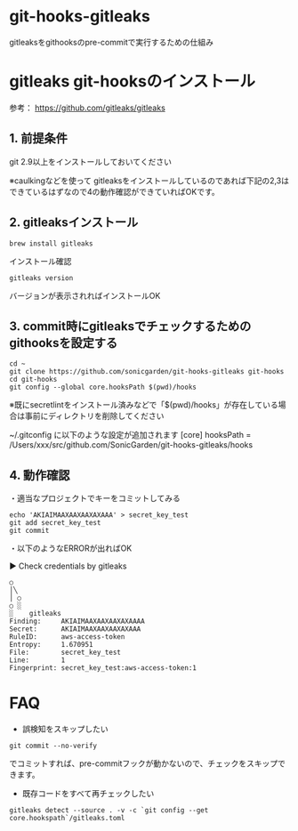 # git-hooks-gitleaks

gitleaksをgithooksのpre-commitで実行するための仕組み

# gitleaks git-hooksのインストール

参考： https://github.com/gitleaks/gitleaks
## 1.  前提条件
git 2.9以上をインストールしておいてください

※caulkingなどを使って gitleaksをインストールしているのであれば下記の2,3はできているはずなので4の動作確認ができていればOKです。

## 2. gitleaksインストール
```
brew install gitleaks
```
インストール確認
```
gitleaks version
```
バージョンが表示されればインストールOK
## 3. commit時にgitleaksでチェックするためのgithooksを設定する
```
cd ~
git clone https://github.com/sonicgarden/git-hooks-gitleaks git-hooks
cd git-hooks
git config --global core.hooksPath $(pwd)/hooks
```
※既にsecretlintをインストール済みなどで「$(pwd)/hooks」が存在している場合は事前にディレクトリを削除してください

~/.gitconfig に以下のような設定が追加されます
[core]
   hooksPath = /Users/xxx/src/github.com/SonicGarden/git-hooks-gitleaks/hooks

## 4. 動作確認
・適当なプロジェクトでキーをコミットしてみる
```
echo 'AKIAIMAAXAAXAAXAXAAA' > secret_key_test
git add secret_key_test
git commit
```
・以下のようなERRORが出ればOK
    
▶ Check credentials by gitleaks
    
    ○
    │╲
    │ ○
    ○ ░
    ░    gitleaks    
    Finding:     AKIAIMAAXAAXAAXAXAAAA
    Secret:      AKIAIMAAXAAXAAXAXAAA
    RuleID:      aws-access-token
    Entropy:     1.670951
    File:        secret_key_test
    Line:        1
    Fingerprint: secret_key_test:aws-access-token:1



# FAQ
- 誤検知をスキップしたい

```
git commit --no-verify
```
でコミットすれば、pre-commitフックが動かないので、チェックをスキップできます。

- 既存コードをすべて再チェックしたい

```
gitleaks detect --source . -v -c `git config --get core.hookspath`/gitleaks.toml
```
